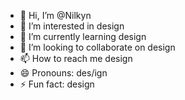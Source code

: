 - 👋 Hi, I’m @Nilkyn
- 👀 I’m interested in design
- 🌱 I’m currently learning design
- 💞️ I’m looking to collaborate on design
- 📫 How to reach me design
- 😄 Pronouns: des/ign
- ⚡ Fun fact: design

<!---
Nilkyn/Nilkyn is a ✨ special ✨ repository because its `README.md` (this file) appears on your GitHub profile.
You can click the Preview link to take a look at your changes.
--->
